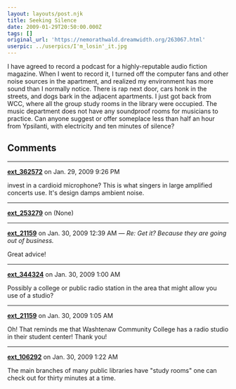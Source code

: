 ```yaml
---
layout: layouts/post.njk
title: Seeking Silence
date: 2009-01-29T20:50:00.000Z
tags: []
original_url: 'https://nemorathwald.dreamwidth.org/263067.html'
userpic: ../userpics/I'm_losin'_it.jpg
---
```

I have agreed to record a podcast for a highly-reputable audio fiction magazine. When I went to record it, I turned off the computer fans and other noise sources in the apartment, and realized my environment has more sound than I normally notice. There is rap next door, cars honk in the streets, and dogs bark in the adjacent apartments. I just got back from WCC, where all the group study rooms in the library were occupied. The music department does not have any soundproof rooms for musicians to practice. Can anyone suggest or offer someplace less than half an hour from Ypsilanti, with electricity and ten minutes of silence?

## Comments

---

**[ext_362572](https://www.dreamwidth.org/users/ext_362572)** on Jan. 29, 2009 9:26 PM

invest in a cardioid microphone? This is what singers in large amplified concerts use. It's design damps ambient noise.

---

**[ext_253279](https://www.dreamwidth.org/users/ext_253279)** on (None)



---

**[ext_21159](https://www.dreamwidth.org/users/ext_21159)** on Jan. 30, 2009 12:39 AM — *Re: Get it? Because they are going out of business.*

Great advice!

---

**[ext_344324](https://www.dreamwidth.org/users/ext_344324)** on Jan. 30, 2009 1:00 AM

Possibly a college or public radio station in the area that might allow you use of a studio?

---

**[ext_21159](https://www.dreamwidth.org/users/ext_21159)** on Jan. 30, 2009 1:05 AM

Oh! That reminds me that Washtenaw Community College has a radio studio in their student center! Thank you!

---

**[ext_106292](https://www.dreamwidth.org/users/ext_106292)** on Jan. 30, 2009 1:22 AM

The main branches of many public libraries have "study rooms" one can check out for thirty minutes at a time.
